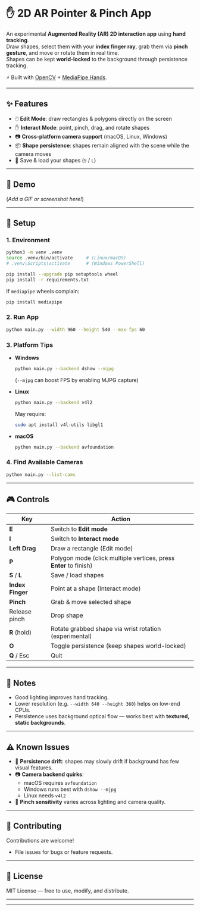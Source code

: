 # ✋ 2D AR Pointer & Pinch App

An experimental **Augmented Reality (AR) 2D interaction app** using **hand tracking**.  
Draw shapes, select them with your **index finger ray**, grab them via **pinch gesture**, and move or rotate them in real time.  
Shapes can be kept **world-locked** to the background through persistence tracking.

⚡ Built with [OpenCV](https://opencv.org/) + [MediaPipe Hands](https://developers.google.com/mediapipe/solutions/vision/hand_landmarker).

---

## ✨ Features
- 🖱️ **Edit Mode**: draw rectangles & polygons directly on the screen  
- ✋ **Interact Mode**: point, pinch, drag, and rotate shapes  
- 📷 **Cross-platform camera support** (macOS, Linux, Windows)  
- 📦 **Shape persistence**: shapes remain aligned with the scene while the camera moves  
- 💾 Save & load your shapes (`S` / `L`)  

---

## 📸 Demo
(*Add a GIF or screenshot here!*)  

---

## 🚀 Setup

### 1. Environment
```bash
python3 -m venv .venv
source .venv/bin/activate     # (Linux/macOS)
# .venv\Scripts\activate      # (Windows PowerShell)

pip install --upgrade pip setuptools wheel
pip install -r requirements.txt
```

If `mediapipe` wheels complain:
```bash
pip install mediapipe
```

### 2. Run App
```bash
python main.py --width 960 --height 540 --max-fps 60
```

### 3. Platform Tips
- **Windows**  
  ```bash
  python main.py --backend dshow --mjpg
  ```
  (`--mjpg` can boost FPS by enabling MJPG capture)  

- **Linux**  
  ```bash
  python main.py --backend v4l2
  ```
  May require:  
  ```bash
  sudo apt install v4l-utils libgl1
  ```

- **macOS**  
  ```bash
  python main.py --backend avfoundation
  ```

### 4. Find Available Cameras
```bash
python main.py --list-cams
```

---

## 🎮 Controls

| Key          | Action                                                                 |
|--------------|------------------------------------------------------------------------|
| **E**        | Switch to **Edit mode**                                                |
| **I**        | Switch to **Interact mode**                                            |
| **Left Drag**| Draw a rectangle (Edit mode)                                           |
| **P**        | Polygon mode (click multiple vertices, press **Enter** to finish)      |
| **S** / **L**| Save / load shapes                                                     |
| **Index Finger** | Point at a shape (Interact mode)                                   |
| **Pinch**    | Grab & move selected shape                                             |
| Release pinch| Drop shape                                                             |
| **R** (hold) | Rotate grabbed shape via wrist rotation (experimental)                 |
| **O**        | Toggle persistence (keep shapes world-locked)                          |
| **Q** / Esc  | Quit                                                                   |

---

## 📝 Notes
- Good lighting improves hand tracking.  
- Lower resolution (e.g. `--width 640 --height 360`) helps on low-end CPUs.  
- Persistence uses background optical flow — works best with **textured, static backgrounds**.  

---

## ⚠️ Known Issues
- 🔄 **Persistence drift**: shapes may slowly drift if background has few visual features.  
- 📷 **Camera backend quirks**:  
  - macOS requires `avfoundation`  
  - Windows runs best with `dshow --mjpg`  
  - Linux needs `v4l2`  
- 🤚 **Pinch sensitivity** varies across lighting and camera quality.  

---

## 🤝 Contributing
Contributions are welcome!  
- File issues for bugs or feature requests.  


---

## 📜 License
MIT License — free to use, modify, and distribute.  

---



---

